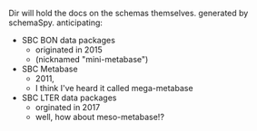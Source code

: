 Dir will hold the docs on the schemas themselves. generated by schemaSpy. anticipating:

- SBC BON data packages 
  - originated in 2015 
  - (nicknamed "mini-metabase")
- SBC Metabase 
  - 2011, 
  - I think I've heard it called mega-metabase
- SBC LTER data packages 
  - orginated in 2017 
  - well, how about meso-metabase!? 
